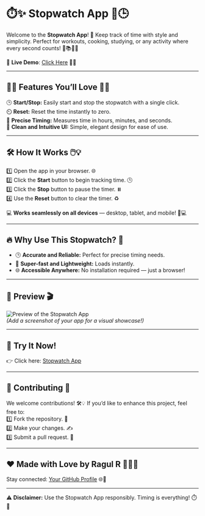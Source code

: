 # ⏱️✨ Stopwatch App 🚀🕒  

Welcome to the **Stopwatch App**! 🎉 Keep track of time with style and simplicity. Perfect for workouts, cooking, studying, or any activity where every second counts! 🍳📚🏃‍♂️  

🌟 **Live Demo**: [Click Here](https://ragul32111.github.io/Full-stack/stopwatch/) 🎯📲  

---

## 🌈✨ Features You’ll Love 🥳🎉  

🕒 **Start/Stop:** Easily start and stop the stopwatch with a single click.  
⏲️ **Reset:** Reset the time instantly to zero.  
🔢 **Precise Timing:** Measures time in hours, minutes, and seconds.  
🎨 **Clean and Intuitive UI:** Simple, elegant design for ease of use.  

---

## 🛠️ How It Works 🖱️💡  

1️⃣ Open the app in your browser. 🌐  
2️⃣ Click the **Start** button to begin tracking time. 🕒  
3️⃣ Click the **Stop** button to pause the timer. ⏸️  
4️⃣ Use the **Reset** button to clear the timer. ♻️  

💻 **Works seamlessly on all devices** — desktop, tablet, and mobile! 📱💻  

---

## 🔥 Why Use This Stopwatch? 🤔  

- 🕒 **Accurate and Reliable:** Perfect for precise timing needs.  
- 🚀 **Super-fast and Lightweight:** Loads instantly.  
- 🌐 **Accessible Anywhere:** No installation required — just a browser!  

---

## 👀 Preview 🎬  

![Preview of the Stopwatch App](your-image-link-here)  
*(Add a screenshot of your app for a visual showcase!)*  

---

## 🎉 **Try It Now!**  

👉 Click here: [Stopwatch App](https://ragul32111.github.io/Full-stack/stopwatch/)  

---

## 📣 Contributing 🤝  

We welcome contributions! 🛠️💡 If you’d like to enhance this project, feel free to:  
1️⃣ Fork the repository. 🍴  
2️⃣ Make your changes. ✍️  
3️⃣ Submit a pull request. 🔄  

---

## ❤️ Made with Love by Ragul R 🧑‍💻✨  

Stay connected: [Your GitHub Profile](https://github.com/ragul32111) 🌐💖  

---

⚠️ **Disclaimer:** Use the Stopwatch App responsibly. Timing is everything! ⏱️🎯  

